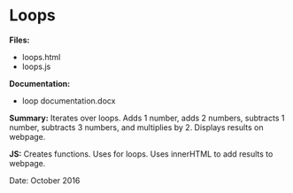 # Loops

**Files:**
* loops.html
* loops.js

**Documentation:** 
* loop documentation.docx

**Summary:** Iterates over loops. Adds 1 number, adds 2 numbers, subtracts 1 number, subtracts 3 numbers, and multiplies by 2. Displays results on webpage.  

**JS:** Creates functions. Uses for loops. Uses innerHTML to add results to webpage.

Date: October 2016